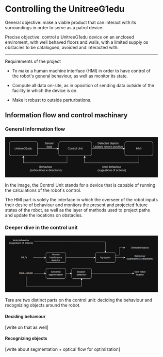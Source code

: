 # Controlling the UnitreeG1edu

General objective: make a viable product that can interact with its surroundings in order to serve as a patrol device.

Precise objective: control a UnitreeG1edu device on an enclosed enviroment, with well behaved floors and walls, with a limited supply os obstacles to be catalogued, avoided and interacted with.

---

Requirements of the project

- To make a human machine interface (HMI) in order to have control of the robot's general behaviour, as well as monitor its state. 

- Compute all data on-site, as in oposition of sending data outside of the facility in which the device is on.

- Make it robust to outside perturbations.

## Information flow and control machinary

### General information flow

![alt text](general_diagram.png)

In the image, the Control Unit stands for a device that is capable of running the calculations of the robot's control.

The HMI part is solely the interface in which the overseer of the robot inputs their desire of behaviour and monitors the present and projected future states of the robot, as well as the layer of methods used to project paths and update the locations on obstacles.


### Deeper dive in the control unit

![alt text](control_unit.png)

Tere are two distinct parts on the control unit: deciding the behaviour and recognizing objects around the robot.

#### Deciding behaviour

[write on that as well]

#### Recognizing objects

[write about segmentation + optical flow for optimization]
